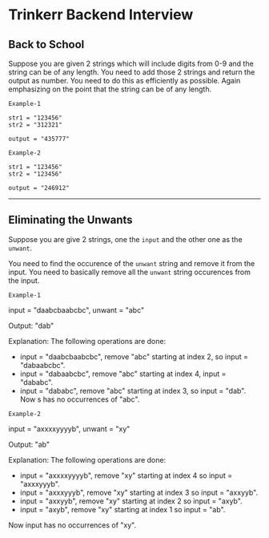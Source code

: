 # Trinkerr Backend Interview

## Back to School
Suppose you are given 2 strings which will include digits from 0-9 and the string can be of any length. You need to add those 2 strings and return the output as number. You need to do this as efficiently as possible. Again emphasizing on the point that the string can be of any length.

`Example-1`

```
str1 = "123456"
str2 = "312321"

output = "435777"
```

`Example-2`

```
str1 = "123456"
str2 = "123456"

output = "246912"
```
---

## Eliminating the Unwants
Suppose you are give 2 strings, one the `input` and the other one as the `unwant`. 

You need to find the occurence of the `unwant` string and remove it from the input. You need to basically remove all the `unwant` string occurences from the input.

`Example-1`

input = "daabcbaabcbc", unwant = "abc"

Output: "dab"

Explanation: The following operations are done:
- input = "daabcbaabcbc", remove "abc" starting at index 2, so input = "dabaabcbc".
- input = "dabaabcbc", remove "abc" starting at index 4, input  = "dababc".
- input = "dababc", remove "abc" starting at index 3, so input = "dab".
Now s has no occurrences of "abc".


`Example-2`

input = "axxxxyyyyb", unwant = "xy"

Output: "ab"

Explanation: The following operations are done:
- input = "axxxxyyyyb", remove "xy" starting at index 4 so input = "axxxyyyb".
- input = "axxxyyyb", remove "xy" starting at index 3 so input = "axxyyb".
- input = "axxyyb", remove "xy" starting at index 2 so input = "axyb".
- input = "axyb", remove "xy" starting at index 1 so input = "ab".

Now input has no occurrences of "xy".
